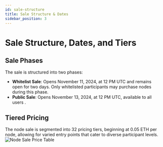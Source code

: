 ```yaml
---
id: sale-structure
title: Sale Structure & Dates
sidebar_position: 3
---
```


# Sale Structure, Dates, and Tiers

## Sale Phases
The sale is structured into two phases:
- **Whitelist Sale**: Opens November 11, 2024, at 12 PM UTC and remains open for two days. Only whitelisted participants may purchase nodes during this phase.
- **Public Sale**: Opens November 13, 2024, at 12 PM UTC, available to all users  .

## Tiered Pricing
The node sale is segmented into 32 pricing tiers, beginning at 0.05 ETH per node, allowing for varied entry points that cater to diverse participant levels.
![Node Sale Price Table](/img/nodesale-tier.png)
